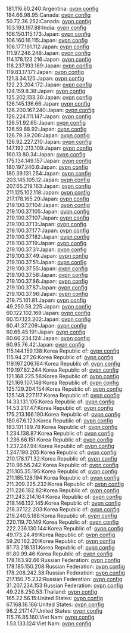 181.116.60.240:Argentina: [ovpn config](vpn/181_116_60_240.ovpn)  
184.66.98.95:Canada: [ovpn config](vpn/184_66_98_95.ovpn)  
50.72.36.252:Canada: [ovpn config](vpn/50_72_36_252.ovpn)  
103.193.197.88:India: [ovpn config](vpn/103_193_197_88.ovpn)  
106.150.115.173:Japan: [ovpn config](vpn/106_150_115_173.ovpn)  
106.160.16.115:Japan: [ovpn config](vpn/106_160_16_115.ovpn)  
106.177.161.112:Japan: [ovpn config](vpn/106_177_161_112.ovpn)  
111.97.246.248:Japan: [ovpn config](vpn/111_97_246_248.ovpn)  
114.178.123.216:Japan: [ovpn config](vpn/114_178_123_216.ovpn)  
118.237.193.169:Japan: [ovpn config](vpn/118_237_193_169.ovpn)  
119.83.17.171:Japan: [ovpn config](vpn/119_83_17_171.ovpn)  
121.3.34.125:Japan: [ovpn config](vpn/121_3_34_125.ovpn)  
122.23.204.172:Japan: [ovpn config](vpn/122_23_204_172.ovpn)  
124.159.8.38:Japan: [ovpn config](vpn/124_159_8_38.ovpn)  
125.202.133.36:Japan: [ovpn config](vpn/125_202_133_36.ovpn)  
126.145.136.66:Japan: [ovpn config](vpn/126_145_136_66.ovpn)  
126.200.167.240:Japan: [ovpn config](vpn/126_200_167_240.ovpn)  
126.224.111.147:Japan: [ovpn config](vpn/126_224_111_147.ovpn)  
126.51.92.65:Japan: [ovpn config](vpn/126_51_92_65.ovpn)  
126.59.88.92:Japan: [ovpn config](vpn/126_59_88_92.ovpn)  
126.79.39.206:Japan: [ovpn config](vpn/126_79_39_206.ovpn)  
126.92.227.210:Japan: [ovpn config](vpn/126_92_227_210.ovpn)  
147.192.213.109:Japan: [ovpn config](vpn/147_192_213_109.ovpn)  
160.13.80.34:Japan: [ovpn config](vpn/160_13_80_34.ovpn)  
175.134.149.157:Japan: [ovpn config](vpn/175_134_149_157.ovpn)  
180.197.240.6:Japan: [ovpn config](vpn/180_197_240_6.ovpn)  
180.39.131.254:Japan: [ovpn config](vpn/180_39_131_254.ovpn)  
203.145.105.12:Japan: [ovpn config](vpn/203_145_105_12.ovpn)  
207.65.219.163:Japan: [ovpn config](vpn/207_65_219_163.ovpn)  
211.125.102.118:Japan: [ovpn config](vpn/211_125_102_118.ovpn)  
217.178.165.29:Japan: [ovpn config](vpn/217_178_165_29.ovpn)  
219.100.37.104:Japan: [ovpn config](vpn/219_100_37_104.ovpn)  
219.100.37.105:Japan: [ovpn config](vpn/219_100_37_105.ovpn)  
219.100.37.107:Japan: [ovpn config](vpn/219_100_37_107.ovpn)  
219.100.37.13:Japan: [ovpn config](vpn/219_100_37_13.ovpn)  
219.100.37.177:Japan: [ovpn config](vpn/219_100_37_177.ovpn)  
219.100.37.182:Japan: [ovpn config](vpn/219_100_37_182.ovpn)  
219.100.37.19:Japan: [ovpn config](vpn/219_100_37_19.ovpn)  
219.100.37.31:Japan: [ovpn config](vpn/219_100_37_31.ovpn)  
219.100.37.49:Japan: [ovpn config](vpn/219_100_37_49.ovpn)  
219.100.37.51:Japan: [ovpn config](vpn/219_100_37_51.ovpn)  
219.100.37.55:Japan: [ovpn config](vpn/219_100_37_55.ovpn)  
219.100.37.58:Japan: [ovpn config](vpn/219_100_37_58.ovpn)  
219.100.37.86:Japan: [ovpn config](vpn/219_100_37_86.ovpn)  
219.100.37.87:Japan: [ovpn config](vpn/219_100_37_87.ovpn)  
219.100.37.96:Japan: [ovpn config](vpn/219_100_37_96.ovpn)  
219.75.161.81:Japan: [ovpn config](vpn/219_75_161_81.ovpn)  
49.250.58.225:Japan: [ovpn config](vpn/49_250_58_225.ovpn)  
60.122.102.169:Japan: [ovpn config](vpn/60_122_102_169.ovpn)  
60.157.123.202:Japan: [ovpn config](vpn/60_157_123_202.ovpn)  
60.41.37.209:Japan: [ovpn config](vpn/60_41_37_209.ovpn)  
60.65.45.191:Japan: [ovpn config](vpn/60_65_45_191.ovpn)  
60.66.234.124:Japan: [ovpn config](vpn/60_66_234_124.ovpn)  
60.95.76.42:Japan: [ovpn config](vpn/60_95_76_42.ovpn)  
115.144.159.138:Korea Republic of: [ovpn config](vpn/115_144_159_138.ovpn)  
115.94.27.26:Korea Republic of: [ovpn config](vpn/115_94_27_26.ovpn)  
119.197.206.164:Korea Republic of: [ovpn config](vpn/119_197_206_164.ovpn)  
119.197.82.244:Korea Republic of: [ovpn config](vpn/119_197_82_244.ovpn)  
121.168.225.56:Korea Republic of: [ovpn config](vpn/121_168_225_56.ovpn)  
121.169.107.148:Korea Republic of: [ovpn config](vpn/121_169_107_148.ovpn)  
125.129.204.154:Korea Republic of: [ovpn config](vpn/125_129_204_154.ovpn)  
125.148.227.117:Korea Republic of: [ovpn config](vpn/125_148_227_117.ovpn)  
14.33.131.105:Korea Republic of: [ovpn config](vpn/14_33_131_105.ovpn)  
14.53.217.47:Korea Republic of: [ovpn config](vpn/14_53_217_47.ovpn)  
175.213.166.190:Korea Republic of: [ovpn config](vpn/175_213_166_190.ovpn)  
180.67.6.123:Korea Republic of: [ovpn config](vpn/180_67_6_123.ovpn)  
183.101.189.78:Korea Republic of: [ovpn config](vpn/183_101_189_78.ovpn)  
1.234.138.87:Korea Republic of: [ovpn config](vpn/1_234_138_87.ovpn)  
1.236.66.151:Korea Republic of: [ovpn config](vpn/1_236_66_151.ovpn)  
1.237.247.94:Korea Republic of: [ovpn config](vpn/1_237_247_94.ovpn)  
1.247.190.205:Korea Republic of: [ovpn config](vpn/1_247_190_205.ovpn)  
210.178.171.32:Korea Republic of: [ovpn config](vpn/210_178_171_32.ovpn)  
210.96.56.242:Korea Republic of: [ovpn config](vpn/210_96_56_242.ovpn)  
211.105.35.195:Korea Republic of: [ovpn config](vpn/211_105_35_195.ovpn)  
211.185.128.194:Korea Republic of: [ovpn config](vpn/211_185_128_194.ovpn)  
211.209.225.232:Korea Republic of: [ovpn config](vpn/211_209_225_232.ovpn)  
211.226.182.82:Korea Republic of: [ovpn config](vpn/211_226_182_82.ovpn)  
211.243.214.164:Korea Republic of: [ovpn config](vpn/211_243_214_164.ovpn)  
218.146.132.145:Korea Republic of: [ovpn config](vpn/218_146_132_145.ovpn)  
218.37.122.203:Korea Republic of: [ovpn config](vpn/218_37_122_203.ovpn)  
219.240.5.188:Korea Republic of: [ovpn config](vpn/219_240_5_188.ovpn)  
220.119.70.149:Korea Republic of: [ovpn config](vpn/220_119_70_149.ovpn)  
222.236.130.144:Korea Republic of: [ovpn config](vpn/222_236_130_144.ovpn)  
49.173.24.49:Korea Republic of: [ovpn config](vpn/49_173_24_49.ovpn)  
59.20.162.20:Korea Republic of: [ovpn config](vpn/59_20_162_20.ovpn)  
61.73.218.131:Korea Republic of: [ovpn config](vpn/61_73_218_131.ovpn)  
61.80.99.46:Korea Republic of: [ovpn config](vpn/61_80_99_46.ovpn)  
178.163.92.66:Russian Federation: [ovpn config](vpn/178_163_92_66.ovpn)  
178.185.150.208:Russian Federation: [ovpn config](vpn/178_185_150_208.ovpn)  
178.208.242.38:Russian Federation: [ovpn config](vpn/178_208_242_38.ovpn)  
217.150.75.232:Russian Federation: [ovpn config](vpn/217_150_75_232.ovpn)  
31.207.234.153:Russian Federation: [ovpn config](vpn/31_207_234_153.ovpn)  
49.228.250.53:Thailand: [ovpn config](vpn/49_228_250_53.ovpn)  
165.22.56.15:United States: [ovpn config](vpn/165_22_56_15.ovpn)  
67.168.16.166:United States: [ovpn config](vpn/67_168_16_166.ovpn)  
98.2.217.147:United States: [ovpn config](vpn/98_2_217_147.ovpn)  
115.76.85.160:Viet Nam: [ovpn config](vpn/115_76_85_160.ovpn)  
1.53.133.124:Viet Nam: [ovpn config](vpn/1_53_133_124.ovpn)  
